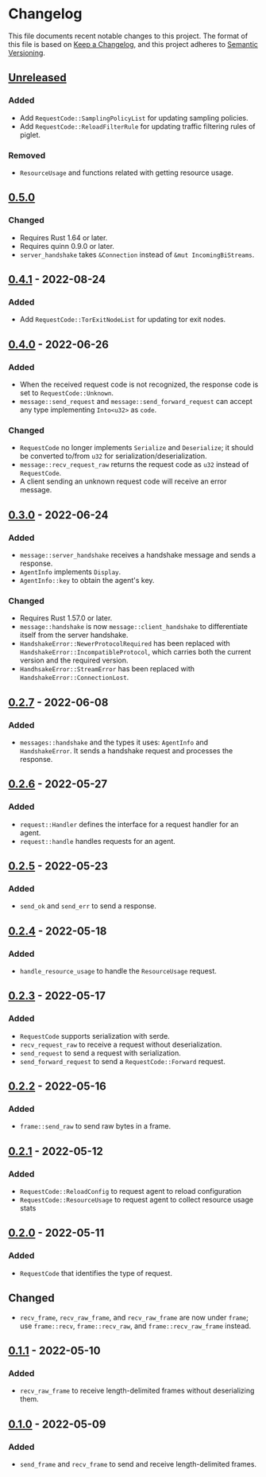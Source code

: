 # Changelog

This file documents recent notable changes to this project. The format of this
file is based on [Keep a Changelog](https://keepachangelog.com/en/1.0.0/), and
this project adheres to [Semantic
Versioning](https://semver.org/spec/v2.0.0.html).

## [Unreleased]

### Added

* Add `RequestCode::SamplingPolicyList` for updating sampling policies.
* Add `RequestCode::ReloadFilterRule` for updating traffic filtering rules of piglet.

### Removed

* `ResourceUsage` and functions related with getting resource usage.

## [0.5.0]

### Changed

* Requires Rust 1.64 or later.
* Requires quinn 0.9.0 or later.
* `server_handshake` takes `&Connection` instead of `&mut IncomingBiStreams`.

## [0.4.1] - 2022-08-24

### Added

* Add `RequestCode::TorExitNodeList` for updating tor exit nodes.

## [0.4.0] - 2022-06-26

### Added

* When the received request code is not recognized, the response code is set to
  `RequestCode::Unknown`.
* `message::send_request` and `message::send_forward_request` can accept any
  type implementing `Into<u32>` as `code`.

### Changed

* `RequestCode` no longer implements `Serialize` and `Deserialize`; it should be
  converted to/from `u32` for serialization/deserialization.
* `message::recv_request_raw` returns the request code as `u32` instead of
  `RequestCode`.
* A client sending an unknown request code will receive an error message.

## [0.3.0] - 2022-06-24

### Added

* `message::server_handshake` receives a handshake message and sends a response.
* `AgentInfo` implements `Display`.
* `AgentInfo::key` to obtain the agent's key.

### Changed

* Requires Rust 1.57.0 or later.
* `message::handshake` is now `message::client_handshake` to differentiate
  itself from the server handshake.
* `HandshakeError::NewerProtocolRequired` has been replaced with
  `HandshakeError::IncompatibleProtocol`, which carries both the current version
  and the required version.
* `HandhsakeError::StreamError` has been replaced with
  `HandshakeError::ConnectionLost`.

## [0.2.7] - 2022-06-08

### Added

* `messages::handshake` and the types it uses: `AgentInfo` and `HandshakeError`.
  It sends a handshake request and processes the response.

## [0.2.6] - 2022-05-27

### Added

* `request::Handler` defines the interface for a request handler for an agent.
* `request::handle` handles requests for an agent.

## [0.2.5] - 2022-05-23

### Added

* `send_ok` and `send_err` to send a response.

## [0.2.4] - 2022-05-18

### Added

* `handle_resource_usage` to handle the `ResourceUsage` request.

## [0.2.3] - 2022-05-17

### Added

* `RequestCode` supports serialization with serde.
* `recv_request_raw` to receive a request without deserialization.
* `send_request` to send a request with serialization.
* `send_forward_request` to send a `RequestCode::Forward` request.

## [0.2.2] - 2022-05-16

### Added

* `frame::send_raw` to send raw bytes in a frame.

## [0.2.1] - 2022-05-12

### Added

* `RequestCode::ReloadConfig` to request agent to reload configuration
* `RequestCode::ResourceUsage` to request agent to collect resource usage stats

## [0.2.0] - 2022-05-11

### Added

* `RequestCode` that identifies the type of request.

## Changed

* `recv_frame`, `recv_raw_frame`, and `recv_raw_frame` are now under `frame`;
  use `frame::recv`, `frame::recv_raw`, and `frame::recv_raw_frame` instead.

## [0.1.1] - 2022-05-10

### Added

* `recv_raw_frame` to receive length-delimited frames without deserializing
  them.

## [0.1.0] - 2022-05-09

### Added

* `send_frame` and `recv_frame` to send and receive length-delimited frames.

[Unreleased]: https://github.com/petabi/oinq/compare/0.5.0...main
[0.5.0]: https://github.com/petabi/oinq/compare/0.4.1...0.5.0
[0.4.1]: https://github.com/petabi/oinq/compare/0.4.0...0.4.1
[0.4.0]: https://github.com/petabi/oinq/compare/0.3.0...0.4.0
[0.3.0]: https://github.com/petabi/oinq/compare/0.2.7...0.3.0
[0.2.7]: https://github.com/petabi/oinq/compare/0.2.6...0.2.7
[0.2.6]: https://github.com/petabi/oinq/compare/0.2.5...0.2.6
[0.2.5]: https://github.com/petabi/oinq/compare/0.2.4...0.2.5
[0.2.4]: https://github.com/petabi/oinq/compare/0.2.3...0.2.4
[0.2.3]: https://github.com/petabi/oinq/compare/0.2.2...0.2.3
[0.2.2]: https://github.com/petabi/oinq/compare/0.2.1...0.2.2
[0.2.1]: https://github.com/petabi/oinq/compare/0.2.0...0.2.1
[0.2.0]: https://github.com/petabi/oinq/compare/0.1.1...0.2.0
[0.1.1]: https://github.com/petabi/oinq/compare/0.1.0...0.1.1
[0.1.0]: https://github.com/petabi/oinq/tree/0.1.0
